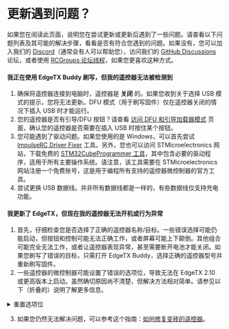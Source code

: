 # 更新遇到问题？

如果您在阅读此页面，说明您在尝试更新或更新后遇到了一些问题。请查看以下问题列表及其可能的解决步骤，看看是否有符合您遇到的问题。如果没有，您可以加入我们的 [Discord](https://discord.gg/wF9wUKnZ6H)（通常会有人可以帮助您），访问我们的 [GitHub Discussions](https://github.com/EdgeTX/edgetx/discussions) 论坛，或者使用 [RCGroups 论坛线程](https://www.rcgroups.com/forums/showthread.php?3916381-Official-EdgeTX-Discussion-Thread)，如果您更喜欢这种方式。

#### **我正在使用 EdgeTX Buddy 刷写，但我的遥控器无法被检测到**

1. 确保将遥控器连接到电脑时，遥控器是 **关闭** 的。如果您收到关于选择 USB 模式的提示，您将无法更新。DFU 模式（用于刷写固件）仅在遥控器关闭的情况下插入 USB 时才能运行。
2. 您的遥控器是否有引导/DFU 按钮？请查看 [访问 DFU 和引导加载器模式](../edgetx-how-to/access-dfu-and-bootloader-mode.md) 页面，确认您的遥控器是否需要在插入 USB 时按住某个按钮。
3. 您可能遇到了驱动问题。如果您使用的是 Windows，可以首先尝试 [ImpulseRC Driver Fixer](https://impulserc.com/pages/downloads) 工具。另外，您也可以访问 STMicroelectronics 网站，下载免费的 [STM32CubeProgrammer 工具](https://www.st.com/en/development-tools/stm32cubeprog.html#get-software)，其中包含必要的驱动程序，适用于所有主要操作系统。请注意，该工具需要在 STMicroelectronics 网站注册一个免费账号，这是用于编程所有支持的遥控器微控制器的官方工具。
4. 尝试更换 USB 数据线。并非所有数据线都是一样的，有些数据线仅支持充电功能。

#### **我更新了 EdgeTX，但现在我的遥控器无法开机或行为异常**

1. 首先，仔细检查您是否选择了正确的遥控器名称/目标。一些错误选择可能仍能启动，但按钮和控制可能无法正确工作，或者屏幕可能上下颠倒。其他组合可能完全无法工作，或者让遥控器表现异常，甚至需要断开电池才能关闭。如果您刷写了错误的目标，只需打开 EdgeTX Buddy，选择正确的遥控器型号并重新刷写固件。
2. 一些遥控器的微控制器可能设置了错误的选项位，导致无法在 EdgeTX 2.10 或更高版本上启动。虽然确切原因尚不清楚，但解决方法相对简单。请参见以下（折叠的）说明了解更多信息。

<details>
<summary>重置选项位</summary>

1. 安装 STM32CubeProgrammer 工具（需要在 STMicroelectronics 网站创建一个免费账号）。在关闭的情况下将遥控器插入电脑，以进入 DFU 模式。如果您不确定遥控器是否需要按住引导/DFU 按钮插入 USB，请检查 [访问 DFU 和引导加载器模式](../edgetx-how-to/access-dfu-and-bootloader-mode.md) 页面。
2. 启动 STM32CubeProgrammer 工具。如果工具已经打开，请确认界面如下（点击图片可查看大图）：\
   ![STM32CubeProgrammer 主界面](../.gitbook/assets/2024-08-28_11-46.png)\
   \
   确保设备类型 (1) 显示为 USB，然后按下连接按钮 (2)。如果端口字段为空，请尝试点击刷新按钮 (3)。
3. 转到 "Option bytes" 页面 (1)，然后选择 User Configuration (2)。检查 "BFB2" (3) 的状态。如果勾选了，请取消勾选，如图所示，然后点击应用按钮 (4)。随后，点击 "Disconnect" 按钮并断开遥控器。\
   ![STM32CubeProgrammer: 选项字节](../.gitbook/assets/2024-08-28_11-44.png)
4. 如果问题是这个，完成后您的遥控器应该可以正常启动。

</details>

3. 如果您仍然无法解决问题，可以参考这个指南：[如何修复变砖的遥控器](https://github.com/EdgeTX/edgetx/wiki/Unbrick-your-radio)。
